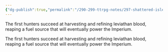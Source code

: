 ```yaml
---
{"dg-publish":true,"permalink":"/290-299-ttrpg-notes/297-shattered-isles/13-calendar/13-01-history/leviathan-blood/"}
---
```



The first hunters succeed at harvesting and refining leviathan blood, reaping a fuel source that will eventually power the Imperium.

<span 
	  class='ob-timelines' 
	  data-date='256-3-47-00' 
	  data-title="Leviathan Harvesting"
	  data-class='cyan'> 
	The first hunters succeed at harvesting and refining leviathan blood, reaping a fuel source that will eventually power the Imperium.
</span>